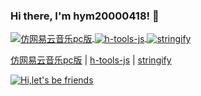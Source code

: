 ### Hi there, I'm hym20000418! 👋

<!-- 仓库列表start -->
<p>
  <a href="https://github.com/18023785187/music" title='仿网易云音乐pc版'>
    <img align="center" src="https://img.shields.io/badge/TS-仿网易云音乐pc版-E60026" alt="仿网易云音乐pc版" />
  </a>
  <a href="https://github.com/18023785187/h-tools" title='h-tools-js'>
    <img align="center" src="https://img.shields.io/badge/TS-h_tools_js-FCDA92" alt="h-tools-js" />
  </a>
  <a href="https://github.com/18023785187/stringify" title='stringify'>
    <img align="center" src="https://img.shields.io/badge/JS-stringify-1E90FF" alt="stringify" />
  </a>
</p>
<p>
  <a href="https://github.com/18023785187/music" title='仿网易云音乐pc版'>仿网易云音乐pc版</a>
  |
  <a href="https://github.com/18023785187/h-tools" title='h-tools-js'>h-tools-js</a>
  |
  <a href="https://github.com/18023785187/stringify" title='stringify'>stringify</a>
</p>
<!-- 仓库列表end -->
<!-- 积分面板start -->
<a href="https://github.com/anuraghazra/github-readme-stats" title='Hi,let's be friends'>
  <img align="center" src="https://github-readme-stats.vercel.app/api?username=18023785187&count_private=true&show_icons=true&theme=tokyonight&custom_title=My%20GitHub%20Stats" alt="Hi,let's be friends" />
</a>
<!-- 积分面板end -->
